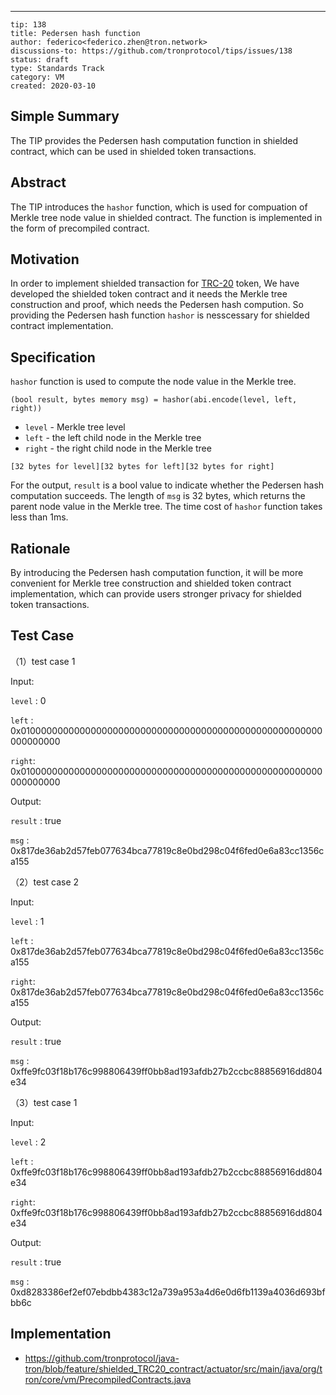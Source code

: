 ---
```
tip: 138 
title: Pedersen hash function 
author: federico<federico.zhen@tron.network>
discussions-to: https://github.com/tronprotocol/tips/issues/138
status: draft
type: Standards Track
category: VM
created: 2020-03-10
```

## Simple Summary 

The TIP provides the Pedersen hash computation function in shielded contract, which can be used in shielded token transactions.

## Abstract 

The TIP introduces the `hashor` function, which is used for compuation of Merkle tree node value in shielded contract. The function is implemented in the form of precompiled contract.

## Motivation 

In order to implement shielded transaction for [TRC-20](https://github.com/tronprotocol/TIPs/blob/master/tip-20.md) token,  We have developed the shielded token contract and  it needs the Merkle tree construction and proof, which needs the Pedersen hash compution. So providing the Pedersen hash function `hashor` is nesscessary for shielded contract implementation.

## Specification

`hashor` function is used to compute the node value in the  Merkle tree.

```
(bool result, bytes memory msg) = hashor(abi.encode(level, left, right))
```

* `level` - Merkle tree level
* `left` - the left child node in the Merkle tree
* `right` - the right child node in the Merkle tree

```
[32 bytes for level][32 bytes for left][32 bytes for right]
```

 For the output, `result` is a bool value to indicate whether the Pedersen hash computation succeeds. The length of `msg` is 32 bytes, which returns the parent node value in the Merkle tree. The time cost of `hashor` function takes less than 1ms.

## Rationale

By introducing the Pedersen hash computation function, it will be more convenient for Merkle tree construction and  shielded token contract implementation, which can provide users stronger privacy for shielded token transactions.

## Test Case

（1）test case 1

Input:

`level` : 0

`left` : 0x0100000000000000000000000000000000000000000000000000000000000000

`right`: 0x0100000000000000000000000000000000000000000000000000000000000000

Output:

`result` : true

`msg` : 0x817de36ab2d57feb077634bca77819c8e0bd298c04f6fed0e6a83cc1356ca155

（2）test case 2

Input:

`level` : 1

`left` : 0x817de36ab2d57feb077634bca77819c8e0bd298c04f6fed0e6a83cc1356ca155

`right`: 0x817de36ab2d57feb077634bca77819c8e0bd298c04f6fed0e6a83cc1356ca155

Output:

`result` : true

`msg` : 0xffe9fc03f18b176c998806439ff0bb8ad193afdb27b2ccbc88856916dd804e34

（3）test case 1

Input:

`level` : 2

`left` : 0xffe9fc03f18b176c998806439ff0bb8ad193afdb27b2ccbc88856916dd804e34

`right`: 0xffe9fc03f18b176c998806439ff0bb8ad193afdb27b2ccbc88856916dd804e34

Output:

`result` : true

`msg` : 0xd8283386ef2ef07ebdbb4383c12a739a953a4d6e0d6fb1139a4036d693bfbb6c

## Implementation 
* https://github.com/tronprotocol/java-tron/blob/feature/shielded_TRC20_contract/actuator/src/main/java/org/tron/core/vm/PrecompiledContracts.java




